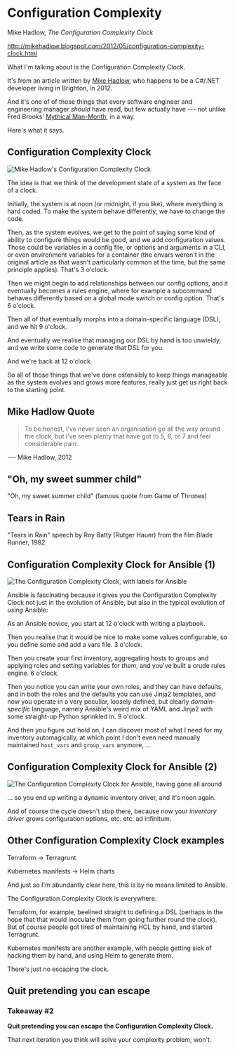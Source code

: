 # Configuration Complexity <!-- .element class="hidden" -->

Mike Hadlow, *The Configuration Complexity Clock*

http://mikehadlow.blogspot.com/2012/05/configuration-complexity-clock.html

<!-- Note -->
What I'm talking about is the Configuration Complexity Clock.

It's from an article written by [Mike Hadlow](https://mikehadlow.com/), who happens to be a C#/.NET developer living in Brighton, in 2012.

And it's one of of those things that every software engineer and engineering manager *should* have read, but few actually have --- not unlike Fred Brooks' [Mythical Man-Month](https://en.wikipedia.org/wiki/The_Mythical_Man-Month), in a way.

Here's what it says.


<!-- .slide: data-timing="120" -->
## Configuration Complexity Clock <!-- .element class="hidden" -->
![Mike Hadlow's Configuration Complexity Clock](images/ccc.svg)

<!-- Note -->
The idea is that we think of the development state of a system as the face of a clock.

Initially, the system is at noon (or midnight, if you like), where everything is hard coded.
To make the system behave differently, we have to change the code.

Then, as the system evolves, we get to the point of saying some kind of ability to configure things would be good, and we add configuration values.
Those could be variables in a config file, or options and arguments in a CLI, or even environment variables for a container (the envars weren't in the original article as that wasn't particularly common at the time, but the same principle applies).
That's 3 o'clock.

Then we might begin to add relationships between our config options, and it eventually becomes a rules engine, where for example a subcommand behaves differently based on a global mode switch or config option.
That's 6 o'clock.

Then all of that eventually morphs into a domain-specific language (DSL), and we hit 9 o'clock.

And eventually we realise that managing our DSL by hand is too unwieldy, and we write some code to generate that DSL for you.

And we're back at 12 o'clock.

So all of those things that we've done ostensibly to keep things manageable as the system evolves and grows more features, really just get us right back to the starting point.


<!-- .slide: data-timing="25" -->
## Mike Hadlow Quote <!-- .element class="hidden" -->
> To be honest, I’ve never seen an organisation go all the way around the clock, but I’ve seen plenty that have got to 5, 6, or 7 and feel considerable pain.

--- Mike Hadlow, 2012


<!-- .slide: data-timing="10" data-background-image="images/sweet-summer-child.jpeg" data-background-size="contain" -->
## "Oh, my sweet summer child" <!-- .element class="hidden" -->

"Oh, my sweet summer child" (famous quote from Game of Thrones) <!-- .element class="hidden" -->


<!-- .slide: data-timing="10" data-background-image="https://upload.wikimedia.org/wikipedia/en/1/16/BladeRunnerRoyBattySpeech.jpeg" data-background-size="contain" -->
## Tears in Rain <!-- .element class="hidden" -->

"Tears in Rain" speech by Roy Batty (Rutger Hauer) from the film Blade Runner, 1982 <!-- .element class="hidden" -->


<!-- .slide: data-timing="90" -->
## Configuration Complexity Clock for Ansible (1) <!-- .element class="hidden" -->
![The Configuration Complexity Clock, with labels for Ansible](images/ccc-ansible-1.svg)

<!-- Note -->
Ansible is fascinating because it gives you the Configuration Complexity Clock not just in the evolution of Ansible, but also in the typical evolution of *using* Ansible:

As an Ansible novice, you start at 12 o'clock with writing a playbook.

Then you realise that it would be nice to make some values configurable, so you define some and add a vars file.
3 o'clock.

Then you create your first inventory, aggregating hosts to groups and applying roles and setting variables for *them*, and you've built a crude rules engine. 6 o'clock.

Then you notice you can write your own roles, and they can have defaults, and in both the roles and the defaults you can use Jinja2 templates, and now you operate in a very peculiar, loosely defined, but clearly *domain-specific* language, namely Ansible's weird mix of YAML and Jinja2 with some straight-up Python sprinkled in.
9 o'clock.

And then you figure out hold on, I can discover most of what I need for my inventory automagically, at which point I don't even need manually maintained `host_vars` and `group_vars` anymore, ...


## Configuration Complexity Clock for Ansible (2) <!-- .element class="hidden" -->
![The Configuration Complexity Clock for Ansible, having gone all around](images/ccc-ansible-2.svg)

<!-- Note -->
... so you end up writing a dynamic inventory driver, and it's noon again.

And of course the cycle doesn't stop there, because now your *inventory driver* grows configuration options, etc. etc. ad infinitum.


## Other Configuration Complexity Clock examples <!-- .element class="hidden" -->

Terraform → Terragrunt <!-- .element class="fragment fade-in-then-semi-out" -->

Kubernetes manifests → Helm charts <!-- .element class="fragment fade-in-then-semi-out" -->

<!-- Note -->
And just so I'm abundantly clear here, this is by no means limited to Ansible.

The Configuration Complexity Clock is everywhere.

Terraform, for example, beelined straight to defining a DSL (perhaps in the hope that that would inoculate them from going further round the clock).
But of course people got tired of maintaining HCL by hand, and started Terragrunt.

Kubernetes manifests are another example, with people getting sick of hacking them by hand, and using Helm to generate them.

There's just no escaping the clock.


## Quit pretending you can escape <!-- .element class="hidden" -->

### Takeaway #2

**Quit pretending you can escape the Configuration Complexity Clock.**

That next iteration you think will solve your complexity problem, won't.
